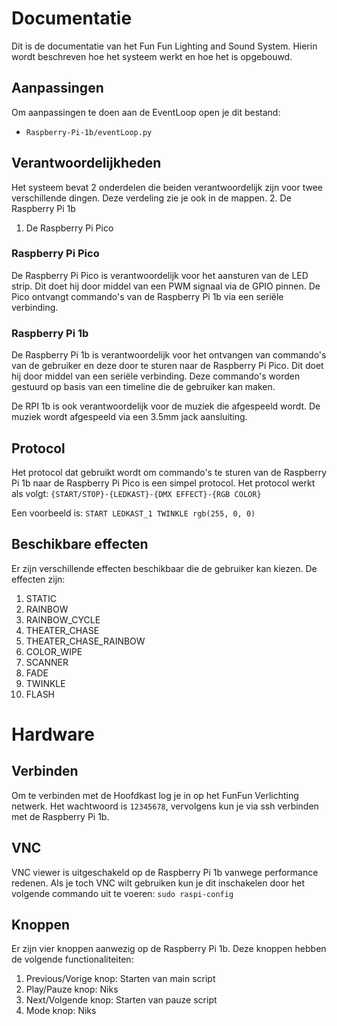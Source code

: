 # Documentatie
Dit is de documentatie van het Fun Fun Lighting and Sound System. Hierin wordt beschreven hoe het systeem werkt en hoe het is opgebouwd.

## Aanpassingen
Om aanpassingen te doen aan de EventLoop open je dit bestand:

- `Raspberry-Pi-1b/eventLoop.py`

## Verantwoordelijkheden
Het systeem bevat 2 onderdelen die beiden verantwoordelijk zijn voor twee verschillende dingen. Deze verdeling zie je ook in de mappen.
2. De Raspberry Pi 1b
1. De Raspberry Pi Pico

### Raspberry Pi Pico
De Raspberry Pi Pico is verantwoordelijk voor het aansturen van de LED strip. Dit doet hij door middel van een PWM signaal via de GPIO pinnen. De Pico ontvangt commando's van de Raspberry Pi 1b via een seriële verbinding.

### Raspberry Pi 1b
De Raspberry Pi 1b is verantwoordelijk voor het ontvangen van commando's van de gebruiker en deze door te sturen naar de Raspberry Pi Pico. Dit doet hij door middel van een seriële verbinding. Deze commando's worden gestuurd op basis van een timeline die de gebruiker kan maken.

De RPI 1b is ook verantwoordelijk voor de muziek die afgespeeld wordt. De muziek wordt afgespeeld via een 3.5mm jack aansluiting.

## Protocol
Het protocol dat gebruikt wordt om commando's te sturen van de Raspberry Pi 1b naar de Raspberry Pi Pico is een simpel protocol. Het protocol werkt als volgt:
`{START/STOP}-{LEDKAST}-{DMX EFFECT}-{RGB COLOR}`

Een voorbeeld is:
`START LEDKAST_1 TWINKLE rgb(255, 0, 0)`

## Beschikbare effecten
Er zijn verschillende effecten beschikbaar die de gebruiker kan kiezen. De effecten zijn:
1. STATIC
2. RAINBOW
3. RAINBOW_CYCLE
4. THEATER_CHASE
5. THEATER_CHASE_RAINBOW
6. COLOR_WIPE
7. SCANNER
8. FADE
9. TWINKLE
10. FLASH


# Hardware
## Verbinden
Om te verbinden met de Hoofdkast log je in op het FunFun Verlichting netwerk. Het wachtwoord is `12345678`, vervolgens kun je via ssh verbinden met de Raspberry Pi 1b.

## VNC
VNC viewer is uitgeschakeld op de Raspberry Pi 1b vanwege performance redenen. Als je toch VNC wilt gebruiken kun je dit inschakelen door het volgende commando uit te voeren:
`sudo raspi-config`

## Knoppen
Er zijn vier knoppen aanwezig op de Raspberry Pi 1b. Deze knoppen hebben de volgende functionaliteiten:
1. Previous/Vorige knop: Starten van main script
2. Play/Pauze knop: Niks
3. Next/Volgende knop: Starten van pauze script
4. Mode knop: Niks